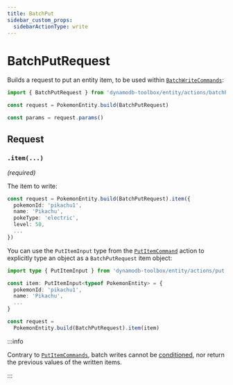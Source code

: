 ```yaml
---
title: BatchPut
sidebar_custom_props:
  sidebarActionType: write
---
```


# BatchPutRequest

Builds a request to put an entity item, to be used within [`BatchWriteCommands`](../../../2-tables/2-actions/5-batch-write/index.md):

```ts
import { BatchPutRequest } from 'dynamodb-toolbox/entity/actions/batchPut'

const request = PokemonEntity.build(BatchPutRequest)

const params = request.params()
```

## Request

### `.item(...)`

<p style={{ marginTop: '-15px' }}><i>(required)</i></p>

The item to write:

```ts
const request = PokemonEntity.build(BatchPutRequest).item({
  pokemonId: 'pikachu1',
  name: 'Pikachu',
  pokeType: 'electric',
  level: 50,
  ...
})
```

You can use the `PutItemInput` type from the [`PutItemCommand`](../2-put-item/index.md) action to explicitly type an object as a `BatchPutRequest` item object:

```ts
import type { PutItemInput } from 'dynamodb-toolbox/entity/actions/put'

const item: PutItemInput<typeof PokemonEntity> = {
  pokemonId: 'pikachu1',
  name: 'Pikachu',
  ...
}

const request =
  PokemonEntity.build(BatchPutRequest).item(item)
```

:::info

Contrary to [`PutItemCommands`](../2-put-item/index.md), batch writes cannot be [conditioned](../17-parse-condition/index.md), nor return the previous values of the written items.

:::
